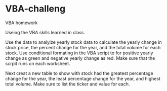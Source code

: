 # VBA-challeng
VBA homework

Useing the VBA skills learned in class. 

Use the data to analyize yearly stock data to calculate the yearly change in stock price, the percent change for the year, and the total volume for each stock.
Use conditional formating in the VBA script to for positive yearly change as green and negative yearly change as red.
Make sure that the scrpit runs on each worksheet.

Next creat a new table to show with stock had the greatest percentage change for the year, the least percentage change for the year, and highest total volume. Make sure to list the ticker and value for each.


